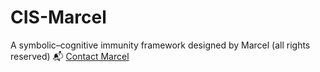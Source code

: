 # CIS-Marcel
A symbolic–cognitive immunity framework designed by Marcel (all rights reserved)
📬 [Contact Marcel](mailto:marcel.system@proton.me)
